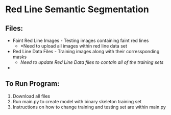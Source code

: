 # Red Line Semantic Segmentation

## Files: 
* Faint Red Line Images - Testing images containing faint red lines 
  * *Need to upload all images within red line data set
* Red Line Data Files - Training images along with their corressponding masks 
  * *Need to update Red Line Data files to contain all of the training sets*
* 

## To Run Program:
1. Download all files
2. Run main.py to create model with binary skeleton training set
3. Instructions on how to change training and testing set are within main.py



